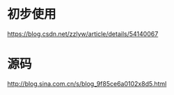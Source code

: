 
# 初步使用

https://blog.csdn.net/zzlyw/article/details/54140067

# 源码
http://blog.sina.com.cn/s/blog_9f85ce6a0102x8d5.html
